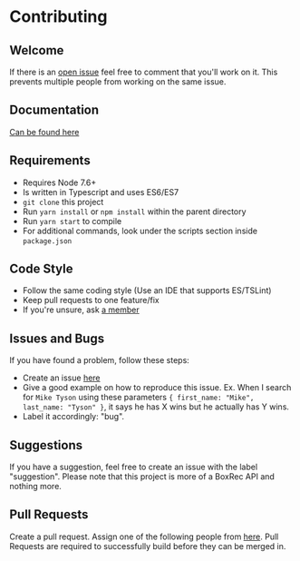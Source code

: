 # Contributing

## Welcome

If there is an [open issue](https://github.com/boxing/boxrec/issues) feel free to comment that you'll work on it.  This prevents multiple people from working on the same issue.

## Documentation

[Can be found here](./docs/)

## Requirements
- Requires Node 7.6+
- Is written in Typescript and uses ES6/ES7
- `git clone` this project
- Run `yarn install` or `npm install` within the parent directory
- Run `yarn start` to compile
- For additional commands, look under the scripts section inside `package.json`

## Code Style
- Follow the same coding style (Use an IDE that supports ES/TSLint)
- Keep pull requests to one feature/fix
- If you're unsure, ask [a member](https://github.com/orgs/boxing/people)

## Issues and Bugs
If you have found a problem, follow these steps:

- Create an issue [here](https://github.com/boxing/boxrec/issues)
- Give a good example on how to reproduce this issue.  Ex. When I search for `Mike Tyson` using these parameters `{ first_name: "Mike", last_name: "Tyson" }`, it says he has X wins but he actually has Y wins.
- Label it accordingly: "bug".

## Suggestions
If you have a suggestion, feel free to create an issue with the label "suggestion".  Please note that this project is more of a BoxRec API and nothing more.

## Pull Requests
Create a pull request.  Assign one of the following people from [here](https://github.com/orgs/boxing/people).  Pull Requests are required to successfully build before they can be merged in.
